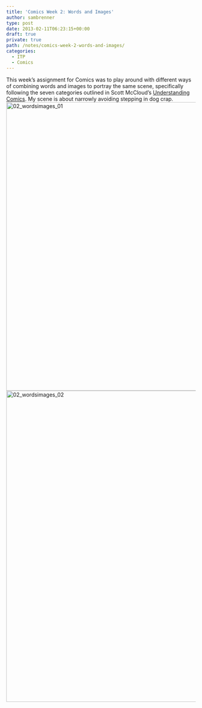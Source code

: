```yaml
---
title: 'Comics Week 2: Words and Images'
author: sambrenner
type: post
date: 2013-02-11T06:23:15+00:00
draft: true
private: true
path: /notes/comics-week-2-words-and-images/
categories:
  - ITP
  - Comics
---
```

This week&#8217;s assignment for Comics was to play around with different ways of combining words and images to portray the same scene, specifically following the seven categories outlined in Scott McCloud&#8217;s [Understanding Comics][1]. My scene is about narrowly avoiding stepping in dog crap.
 <img class="aligncenter size-full wp-image-272" alt="02_wordsimages_01" src="/img/uploads/2013/02/02_wordsimages_01.jpg" width="600" height="765" />
<img class="aligncenter size-full wp-image-273" alt="02_wordsimages_02" src="/img/uploads/2013/02/02_wordsimages_02.jpg" width="600" height="825" />

 [1]: http://scottmccloud.com/2-print/1-uc/index.html
